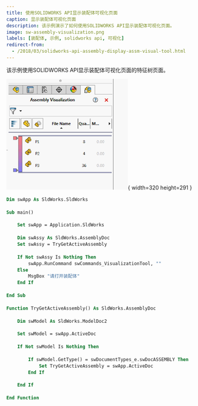 ```yaml
---
title: 使用SOLIDWORKS API显示装配体可视化页面
caption: 显示装配体可视化页面
description: 该示例演示了如何使用SOLIDWORKS API显示装配体可视化页面。
image: sw-assembly-visualization.png
labels: [装配体, 示例, solidworks api, 可视化]
redirect-from:
  - /2018/03/solidworks-api-assembly-display-assm-visual-tool.html
---
```


该示例使用SOLIDWORKS API显示装配体可视化页面的特征树页面。

![装配体可视化特征管理器选项卡](sw-assembly-visualization.png){ width=320 height=291 }

```vb
Dim swApp As SldWorks.SldWorks

Sub main()

    Set swApp = Application.SldWorks
        
    Dim swAssy As SldWorks.AssemblyDoc
    Set swAssy = TryGetActiveAssembly
    
    If Not swAssy Is Nothing Then
        swApp.RunCommand swCommands_VisualizationTool, ""
    Else
        MsgBox "请打开装配体"
    End If
    
End Sub

Function TryGetActiveAssembly() As SldWorks.AssemblyDoc
    
    Dim swModel As SldWorks.ModelDoc2
    
    Set swModel = swApp.ActiveDoc
    
    If Not swModel Is Nothing Then
        
        If swModel.GetType() = swDocumentTypes_e.swDocASSEMBLY Then
            Set TryGetActiveAssembly = swApp.ActiveDoc
        End If
        
    End If
    
End Function
```

